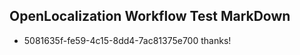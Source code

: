 ## OpenLocalization Workflow Test MarkDown
* 5081635f-fe59-4c15-8dd4-7ac81375e700 thanks!

<!--HONumber=Jul16_HO4-->


